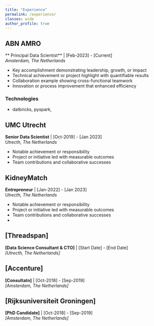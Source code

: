 ```yaml
---
title: "Experience"
permalink: /experience/
classes: wide
author_profile: true
---
```


## ABN AMRO
** Principal Data Scientist** | [Feb-2023] - [Current]  
*Amsterdam, The Netherlands*

- Key accomplishment demonstrating leadership, growth, or impact
- Technical achievement or project highlight with quantifiable results
- Collaboration example showing cross-functional teamwork
- Innovation or process improvement that enhanced efficiency

### Technologies
- datbricks, pyspark,  

## UMC Utrecht
**Senior Data Scientist** | [Oct-2019] - [Jan 2023]  
*Utrecth, The Netherlands*

- Notable achievement or responsibility
- Project or initiative led with measurable outcomes
- Team contributions and collaborative successes

## KidneyMatch
**Entrepreneur** | [Jan-2022] - [Jan 2023]  
*Utrecth, The Netherlands*

- Notable achievement or responsibility
- Project or initiative led with measurable outcomes
- Team contributions and collaborative successes
- 
## [Threadspan]
**[Data Science Consultant & CTO]** | [Start Date] - [End Date]  
*[Utrecth, The Netherlands]*

## [Accenture]
**[Consultatn]** | [Oct-2018] - [Sep-2019]  
*[Amsterdam, The Netherlands]*

## [Rijksuniversiteit Groningen]
**[PhD Candidate]** | [Oct-2018] - [Sep-2019]  
*[Amsterdam, The Netherlands]*
